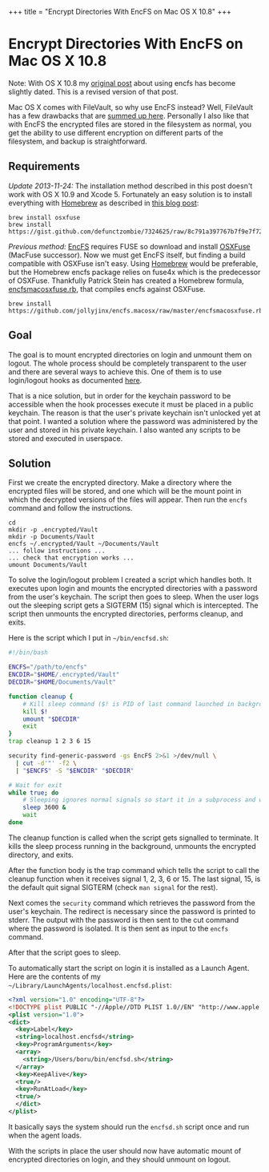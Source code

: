 +++
title = "Encrypt Directories With EncFS on Mac OS X 10.8"
+++
# Encrypt Directories With EncFS on Mac OS X 10.8

Note: With OS X 10.8 my [original post](/2011/02/encrypt-directories-with-encfs-on-mac-os-x.html) about using encfs has become slightly dated. This is a revised version of that post.

Mac OS X comes with FileVault, so why use EncFS instead? Well, FileVault has a few drawbacks that are [summed up here](http://techieblurbs.blogspot.com/2010/02/howto-replace-filevault-with-encfs.html). Personally I also like that with EncFS the encrypted files are stored in the filesystem as normal, you get the ability to use different encryption on different parts of the filesystem, and backup is straightforward.


## Requirements

*Update 2013-11-24:*
The installation method described in this post doesn't work with OS X 10.9 and Xcode 5. Fortunately an easy solution is to install everything with [Homebrew](http://brew.sh/) as described in [this blog post](http://www.mulle-kybernetik.com/weblog/2013/11/osx-109-brew-osxfuse-encfs-mac.html):

```
brew install osxfuse
brew install https://gist.github.com/defunctzombie/7324625/raw/8c791a397767b7f9e7f725e49a45151885e3c1cb/encfs.rb
```

*Previous method:*
[EncFS](http://www.arg0.net/encfs) requires FUSE so download and install [OSXFuse](http://osxfuse.github.io/) (MacFuse successor). Now we must get EncFS itself, but finding a build compatible with OSXFuse isn't easy. Using [Homebrew](http://mxcl.github.io/homebrew/) would be preferable, but the Homebrew encfs package relies on fuse4x which is the predecessor of OSXFuse. Thankfully Patrick Stein has created a Homebrew formula, [encfsmacosxfuse.rb](https://github.com/jollyjinx/encfs.macosx), that compiles encfs against OSXFuse.

```
brew install https://github.com/jollyjinx/encfs.macosx/raw/master/encfsmacosxfuse.rb
```


## Goal

The goal is to mount encrypted directories on login and unmount them on logout. The whole process should be completely transparent to the user and there are several ways to achieve this. One of them is to use login/logout hooks as documented [here](http://techieblurbs.blogspot.com/2010/02/howto-replace-filevault-with-encfs.html).

That is a nice solution, but in order for the keychain password to be accessible when the hook processes execute it must be placed in a public keychain. The reason is that the user's private keychain isn't unlocked yet at that point. I wanted a solution where the password was administered by the user and stored in his private keychain. I also wanted any scripts to be stored and executed in userspace.


## Solution

First we create the encrypted directory. Make a directory where the encrypted files will be stored, and one which will be the mount point in which the decrypted versions of the files will appear. Then run the `encfs` command and follow the instructions.

```
cd
mkdir -p .encrypted/Vault
mkdir -p Documents/Vault
encfs ~/.encrypted/Vault ~/Documents/Vault
... follow instructions ...
... check that encryption works ...
umount Documents/Vault
```

To solve the login/logout problem I created a script which handles both. It executes upon login and mounts the encrypted directories with a password from the user's keychain. The script then goes to sleep. When the user logs out the sleeping script gets a SIGTERM (15) signal which is intercepted. The script then unmounts the encrypted directories, performs cleanup, and exits.

Here is the script which I put in `~/bin/encfsd.sh`:

```bash
#!/bin/bash

ENCFS="/path/to/encfs"
ENCDIR="$HOME/.encrypted/Vault"
DECDIR="$HOME/Documents/Vault"

function cleanup {
    # Kill sleep command ($! is PID of last command launched in background)
    kill $!
    umount "$DECDIR"
    exit
}
trap cleanup 1 2 3 6 15

security find-generic-password -gs EncFS 2>&1 >/dev/null \
  | cut -d'"' -f2 \
  | "$ENCFS" -S "$ENCDIR" "$DECDIR"

# Wait for exit
while true; do
    # Sleeping ignores normal signals so start it in a subprocess and wait for it
    sleep 3600 &
    wait
done
```

The cleanup function is called when the script gets signalled to terminate. It kills the sleep process running in the background, unmounts the encrypted directory, and exits.

After the function body is the trap command which tells the script to call the cleanup function when it receives signal 1, 2, 3, 6 or 15. The last signal, 15, is the default quit signal SIGTERM (check `man signal` for the rest).

Next comes the `security` command which retrieves the password from the user's keychain. The redirect is necessary since the password is printed to stderr. The output with the password is then sent to the cut command where the password is isolated. It is then sent as input to the `encfs` command.

After that the script goes to sleep.

To automatically start the script on login it is installed as a Launch Agent. Here are the contents of my `~/Library/LaunchAgents/localhost.encfsd.plist`:

```xml
<?xml version="1.0" encoding="UTF-8"?>
<!DOCTYPE plist PUBLIC "-//Apple//DTD PLIST 1.0//EN" "http://www.apple.com/DTDs/PropertyList-1.0.dtd">
<plist version="1.0">
<dict>
  <key>Label</key>
  <string>localhost.encfsd</string>
  <key>ProgramArguments</key>
  <array>
    <string>/Users/boru/bin/encfsd.sh</string>
  </array>
  <key>KeepAlive</key>
  <true/>
  <key>RunAtLoad</key>
  <true/>
  </dict>
</plist>
```

It basically says the system should run the `encfsd.sh` script once and run when the agent loads.

With the scripts in place the user should now have automatic mount of encrypted directories on login, and they should unmount on logout.
